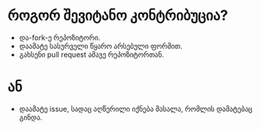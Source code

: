 # როგორ შევიტანო კონტრიბუცია?
- და-fork-ე რეპოზიტორი.
- დაამატე სასურველი წყარო არსებული ფორმით.
- გახსენი pull request ამავე რეპოზიტორთან.

# ან
- დაამატე issue, სადაც აღწერილი იქნება მასალა, რომლის დამატებაც გინდა.
